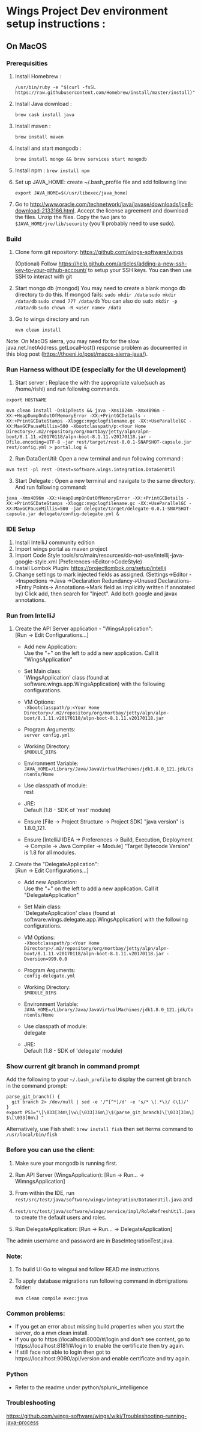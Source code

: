 # Wings Project Dev environment setup instructions :

## On MacOS

### Prerequisities

1. Install Homebrew :

    `/usr/bin/ruby -e "$(curl -fsSL https://raw.githubusercontent.com/Homebrew/install/master/install)"`
2. Install Java download :

    `brew cask install java`
3. Install maven :

    `brew install maven`
4. Install and start mongodb :

    `brew install mongo && brew services start mongodb`
5. Install npm :
    `brew install npm`

6. Set up JAVA_HOME: create ~/.bash_profile file and add following line:

   `export JAVA_HOME=$(/usr/libexec/java_home)`

7. Go to http://www.oracle.com/technetwork/java/javase/downloads/jce8-download-2133166.html. Accept the license agreement and download the files. Unzip the files. Copy the two jars to `$JAVA_HOME/jre/lib/security` (you'll probably need to use sudo).

### Build

1) Clone form git repository: https://github.com/wings-software/wings

   (Optional) Follow https://help.github.com/articles/adding-a-new-ssh-key-to-your-github-account/
   to setup your SSH keys. You can then use SSH to interact with git

2) Start mongo db (mongod)
   You may need to create a blank mongo db directory to do this. If mongod fails:
   `sudo mkdir /data`
   `sudo mkdir /data/db`
   `sudo chmod 777 /data/db`
   You can also do
   `sudo mkdir -p /data/db`
   `sudo chown -R <user name> /data`
3) Go to wings directory and run

    `mvn clean install`

Note: On MacOS sierra, you may need fix for the slow java.net.InetAddress.getLocalHost() response problem as documented in this blog post (https://thoeni.io/post/macos-sierra-java/).

### Run Harness without IDE (especially for the UI development)
1) Start server : Replace the <Your Home Directory> with the appropriate value(such as /home/rishi) and run following commands.

`export HOSTNAME`

`mvn clean install -DskipTests && java -Xms1024m -Xmx4096m -XX:+HeapDumpOnOutOfMemoryError -XX:+PrintGCDetails -XX:+PrintGCDateStamps -Xloggc:mygclogfilename.gc -XX:+UseParallelGC -XX:MaxGCPauseMillis=500 -Xbootclasspath/p:<Your Home Directory>/.m2/repository/org/mortbay/jetty/alpn/alpn-boot/8.1.11.v20170118/alpn-boot-8.1.11.v20170118.jar -Dfile.encoding=UTF-8 -jar rest/target/rest-0.0.1-SNAPSHOT-capsule.jar rest/config.yml > portal.log &`

2) Run DataGenUtil: Open a new terminal and run following command :

`mvn test -pl rest -Dtest=software.wings.integration.DataGenUtil`


3) Start Delegate : Open a new terminal and navigate to the same directory. And run following command:

`java -Xmx4096m -XX:+HeapDumpOnOutOfMemoryError -XX:+PrintGCDetails -XX:+PrintGCDateStamps -Xloggc:mygclogfilename.gc -XX:+UseParallelGC -XX:MaxGCPauseMillis=500 -jar delegate/target/delegate-0.0.1-SNAPSHOT-capsule.jar delegate/config-delegate.yml &`


### IDE Setup

1) Install IntelliJ community edition
2) Import wings portal as maven project
3) Import Code Style tools/src/main/resources/do-not-use/intellij-java-google-style.xml (Preferences->Editor->CodeStyle)
4) Install Lombok Plugin: https://projectlombok.org/setup/intellij
5) Change settings to mark injected fields as assigned. (Settings->Editor ->Inspections ->Java ->Declaration Redundancy->Unused Declarations->Entry Points->
Annotations->Mark field as implicitly written if annotated by) Click add, then search for "Inject". Add both google and javax annotations.

### Run from IntelliJ
1) Create the API Server application - "WingsApplication":  
[Run -> Edit Configurations...]

    * Add new Application:  
        Use the "+" on the left to add a new application. Call it "WingsApplication"
    
    * Set Main class:   
        'WingsApplication' class (found at software.wings.app.WingsApplication) with the following configurations.
    
    * VM Options:  
        `-Xbootclasspath/p:<Your Home Directory>/.m2/repository/org/mortbay/jetty/alpn/alpn-boot/8.1.11.v20170118/alpn-boot-8.1.11.v20170118.jar`
    
    * Program Arguments:  
        `server config.yml`
    
    * Working Directory:  
        `$MODULE_DIR$`
    
    * Environment Variable:   
        `JAVA_HOME=/Library/Java/JavaVirtualMachines/jdk1.8.0_121.jdk/Contents/Home`
    
    * Use classpath of module:  
        rest
    
    * JRE:  
        Default (1.8 - SDK of 'rest' module)
    
    * Ensure [File -> Project Structure -> Project SDK] "java version" is 1.8.0_121.
    * Ensure [IntelliJ IDEA -> Preferences -> Build, Execution, Deployment -> Compile -> Java Compiler -> Module] "Target Bytecode Version" is 1.8 for all modules.

2) Create the "DelegateApplication":  
[Run -> Edit Configurations...]
    * Add new Application:  
        Use the "+" on the left to add a new application. Call it "DelegateApplication"
    
    * Set Main class:   
        'DelegateApplication' class (found at software.wings.delegate.app.WingsApplication) with the following configurations.
    
    * VM Options:  
        `-Xbootclasspath/p:<Your Home Directory>/.m2/repository/org/mortbay/jetty/alpn/alpn-boot/8.1.11.v20170118/alpn-boot-8.1.11.v20170118.jar -Dversion=999.0.0`
    
    * Program Arguments:  
        `config-delegate.yml`
    
    * Working Directory:  
        `$MODULE_DIR$`
    
    * Environment Variable:  
        `JAVA_HOME=/Library/Java/JavaVirtualMachines/jdk1.8.0_121.jdk/Contents/Home`
    
    * Use classpath of module:  
        delegate
        
    * JRE:  
        Default (1.8 - SDK of 'delegate' module)
        
### Show current git branch in command prompt

Add the following to your `~/.bash_profile` to display the current git branch in the command prompt:
```
parse_git_branch() {
  git branch 2> /dev/null | sed -e '/^[^*]/d' -e 's/* \(.*\)/ (\1)/'
}
export PS1="\[\033[34m\]\w\[\033[36m\]\$(parse_git_branch)\[\033[31m\] $\[\033[0m\] "
```

Alternatively, use Fish shell: `brew install fish` then set iterms command to `/usr/local/bin/fish`

### Before you can use the client:

1) Make sure your mongodb is running first.  

2) Run API Server (WingsApplication): [Run -> Run... -> WimngsApplication]   

3) From within the IDE, run `rest/src/test/java/software/wings/integration/DataGenUtil.java` and  

4) `rest/src/test/java/software/wings/service/impl/RoleRefreshUtil.java` to create the default users and roles.   

5) Run DelegateApplication: [Run -> Run... -> DelegateApplication]  

The admin username and password are in BaseIntegrationTest.java.  

### Note:
1) To build UI Go to wingsui and follow READ me instructions.

2) To apply database migrations run following command in dbmigrations folder:

    ```mvn clean compile exec:java```

### Common problems:
* If you get an error about missing build.properties when you start the server, do a mvn clean install.
* If you go to https://localhost:8000/#/login and don't see content, go to https://localhost:8181/#/login to enable the certificate then try again.
* If still face not able to login then got to https://localhost:9090/api/version and enable certificate and try again.

### Python
* Refer to the readme under python/splunk_intelligence

### Troubleshooting
https://github.com/wings-software/wings/wiki/Troubleshooting-running-java-process
